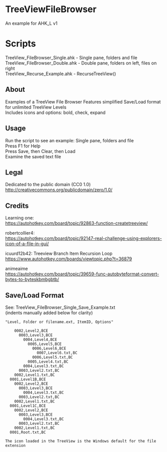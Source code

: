 # TreeViewFileBrowser

An example for AHK_L v1

# Scripts
TreeView_FileBrowser_Single.ahk   - Single pane, folders and file    
TreeView_FileBrowser_Double.ahk   - Double pane, folders on left, files on right    
TreeView_Recurse_Example.ahk      - RecurseTreeView()  

## About
Examples of a TreeView File Browser
Features simplified Save/Load format for unlimited TreeView Levels  
Includes icons and options: bold, check, expand  

## Usage
Run the script to see an example: Single pane, folders and file    
Press F1 for Help  
Press Save, then Clear, then Load  
Examine the saved text file  

## Legal
Dedicated to the public domain (CC0 1.0) <http://creativecommons.org/publicdomain/zero/1.0/>

## Credits
Learning one:  
https://autohotkey.com/board/topic/92863-function-createtreeview/  

robertcollier4:  
https://autohotkey.com/board/topic/92147-real-challenge-using-explorers-icon-of-a-file-in-gui/ 

icuurd12b42: Treeview Branch Item Recursion Loop  
https://www.autohotkey.com/boards/viewtopic.php?t=36879  

animeaime  
https://autohotkey.com/board/topic/39659-func-autobyteformat-convert-bytes-to-byteskbmbgbtb/

##  Save/Load Format
See: TreeView_FileBrowser_Single_Save_Example.txt  
(indents manually added below for clarity)  

    "Level, Folder or filename.ext, ItemID, Options"

        0002,Level2,BCE
          0003,Level3,BCE
            0004,Level4,BCE
              0005,Level5,BCE
                0006,Level6,BCE
                  0007,Level6.txt,BC
                0006,Level5.txt,BC
              0005,Level4.txt,BC
            0004,Level3.txt,BC
          0003,Level2.txt,BC
        0002,Level1.txt,BC
      0001,Level1B,BCE
        0002,Level2,BCE
          0003,Level3,BCE
            0004,Level3.txt,BC
          0003,Level2.txt,BC
        0002,Level1.txt,BC
      0001,Level1C,BCE
        0002,Level2,BCE
          0003,Level3,BCE
            0004,Level3.txt,BC
          0003,Level2.txt,BC
        0002,Level1.txt,BC
      0001,Root.txt,BC

    The icon loaded in the TreeView is the Windows default for the file extension    